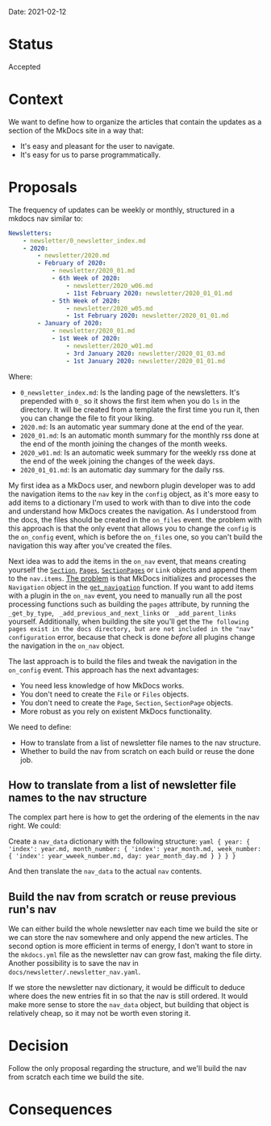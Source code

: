 Date: 2021-02-12

# Status
<!-- What is the status? Draft, Proposed, Accepted, Rejected, Deprecated or Superseded?
-->
Accepted

# Context
<!-- What is the issue that we're seeing that is motivating this decision or change? -->
We want to define how to organize the articles that contain the updates as
a section of the MkDocs site in a way that:

* It's easy and pleasant for the user to navigate.
* It's easy for us to parse programmatically.

# Proposals
<!-- What are the possible solutions to the problem described in the context -->

The frequency of updates can be weekly or monthly, structured in a mkdocs nav
similar to:

```yaml
Newsletters:
    - newsletter/0_newsletter_index.md
    - 2020:
        - newsletter/2020.md
        - February of 2020:
            - newsletter/2020_01.md
            - 6th Week of 2020:
                - newsletter/2020_w06.md
                - 11st February 2020: newsletter/2020_01_01.md
            - 5th Week of 2020:
                - newsletter/2020_w05.md
                - 1st February 2020: newsletter/2020_01_01.md
        - January of 2020:
            - newsletter/2020_01.md
            - 1st Week of 2020:
                - newsletter/2020_w01.md
                - 3rd January 2020: newsletter/2020_01_03.md
                - 1st January 2020: newsletter/2020_01_01.md
```

Where:

* `0_newsletter_index.md`: Is the landing page of the newsletters. It's
    prepended with `0_` so it shows the first item when you do `ls` in the
    directory. It will be created from a template the first time you run it,
    then you can change the file to fit your liking.
* `2020.md`: Is an automatic year summary done at the end of the year.
* `2020_01.md`: Is an automatic month summary for the monthly rss done at the end
    of the month joining the changes of the month weeks.
* `2020_w01.md`: Is an automatic week summary for the weekly rss done at the
    end of the week joining the changes of the week days.
* `2020_01_01.md`: Is an automatic day summary for the daily rss.

My first idea as a MkDocs user, and newborn plugin developer was to add the
navigation items to the `nav` key in the `config` object, as it's more easy to
add items to a dictionary I'm used to work with than to dive into the code and
understand how MkDocs creates the navigation. As I understood from the
docs, the files should be created in the `on_files` event. the problem with this
approach is that the only event that allows you to change the `config` is the
`on_config` event, which is before the `on_files` one, so you can't build the
navigation this way after you've created the files.

Next idea was to add the items in the `on_nav` event, that means creating
yourself the [`Section`](#section), [`Pages`](#page),
[`SectionPages`](#sectionpage) or `Link` objects and append them to the
`nav.items`.  [The problem](https://github.com/mkdocs/mkdocs/issues/2324) is
that MkDocs initializes and processes the `Navigation` object in the
[`get_navigation`](https://github.com/mkdocs/mkdocs/blob/master/mkdocs/structure/nav.py#L99)
function. If you want to add items with a plugin in the `on_nav` event, you need
to manually run all the post processing functions such as building the `pages`
attribute, by running the `_get_by_type`, ` _add_previous_and_next_links` or
` _add_parent_links` yourself. Additionally, when building the site you'll get
the `The following pages exist in the docs directory, but are not included in
the "nav" configuration` error, because that check is done *before* all plugins
change the navigation in the `on_nav` object.

The last approach is to build the files and tweak the navigation in the
`on_config` event. This approach has the next advantages:

* You need less knowledge of how MkDocs works.
* You don't need to create the `File` or `Files` objects.
* You don't need to create the `Page`, `Section`, `SectionPage` objects.
* More robust as you rely on existent MkDocs functionality.

We need to define:

* How to translate from a list of newsletter file names to the nav structure.
* Whether to build the nav from scratch on each build or reuse the done job.

## How to translate from a list of newsletter file names to the nav structure

The complex part here is how to get the ordering of the elements in the nav
right. We could:

Create a `nav_data` dictionary with the following structure:
    ```yaml
    {
        year: {
            'index': year.md,
            month_number: {
                'index': year_month.md,
                week_number: {
                    'index': year_wweek_number.md,
                    day: year_month_day.md
                }
            }
        }
    }
    ```

And then translate the `nav_data` to the actual `nav` contents.

## Build the nav from scratch or reuse previous run's nav

We can either build the whole newsletter nav each time we build the site or we
can store the nav somewhere and only append the new articles. The second option
is more efficient in terms of energy, I don't want to store in the `mkdocs.yml`
file as the newsletter nav can grow fast, making the file dirty. Another
possibility is to save the nav in `docs/newsletter/.newsletter_nav.yaml`.

If we store the newsletter nav dictionary, it would be difficult to deduce where
does the new entries fit in so that the nav is still ordered. It would make more
sense to store the `nav_data` object, but building that object is relatively
cheap, so it may not be worth even storing it.

# Decision
<!-- What is the change that we're proposing and/or doing? -->
Follow the only proposal regarding the structure, and we'll build the nav
from scratch each time we build the site.

# Consequences
<!-- What becomes easier or more difficult to do because of this change? -->
